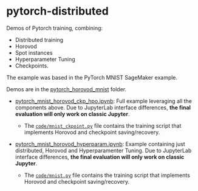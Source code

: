 # pytorch-distributed
Demos of Pytorch training, combining:
- Distributed training
- Horovod
- Spot instances
- Hyperparameter Tuning
- Checkpoints.

The example was based in the PyTorch MNIST SageMaker example.

Demos are in the [pytorch_horovod_mnist](https://github.com/bobbruno/pytorch-distributed/tree/master/pytorch_horovod_mnist) folder.
- [pytorch_mnist_horovod_ckp_hpo.ipynb](https://github.com/bobbruno/pytorch-distributed/blob/master/pytorch_horovod_mnist/pytorch_mnist_horovod_ckp_hpo.ipynb): Full example leveraging all the components above. Due to JupyterLab interface differences, **the final evaluation will only work on classic Jupyter**.
  - The [`code/mnist_ckpoint.py`](https://github.com/bobbruno/pytorch-distributed/blob/master/pytorch_horovod_mnist/code/mnist_ckpoint.py) file contains the training script that implements Horovod and checkpoint saving/recovery.

- [pytorch_mnist_horovod_hyperparam.ipynb](https://github.com/bobbruno/pytorch-distributed/blob/master/pytorch_horovod_mnist/pytorch_mnist_horovod_hyperparam.ipynb): Example containing just distributed, Horovod and Hyperparamenter Tuning. Due to JupyterLab interface differences, **the final evaluation will only work on classic Jupyter**.
  - The [`code/mnist.py`](https://github.com/bobbruno/pytorch-distributed/blob/master/pytorch_horovod_mnist/code/mnist_ckpoint.py) file contains the training script that implements Horovod and checkpoint saving/recovery.
